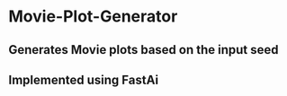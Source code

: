 # Movie-Plot-Generator
## Generates Movie plots based on the input seed 
## Implemented using FastAi

